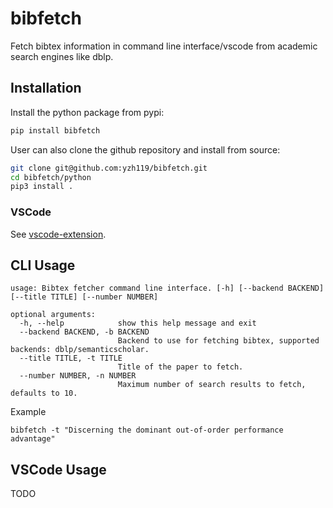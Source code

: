 # bibfetch
Fetch bibtex information in command line interface/vscode from academic search engines like dblp.

## Installation

Install the python package from pypi:

```bash
pip install bibfetch
```

User can also clone the github repository and install from source:

```bash
git clone git@github.com:yzh119/bibfetch.git
cd bibfetch/python
pip3 install .
```

### VSCode

See [vscode-extension](vscode-extension/README.md).

## CLI Usage

```
usage: Bibtex fetcher command line interface. [-h] [--backend BACKEND] [--title TITLE] [--number NUMBER]

optional arguments:
  -h, --help            show this help message and exit
  --backend BACKEND, -b BACKEND
                        Backend to use for fetching bibtex, supported backends: dblp/semanticscholar.
  --title TITLE, -t TITLE
                        Title of the paper to fetch.
  --number NUMBER, -n NUMBER
                        Maximum number of search results to fetch, defaults to 10.
```

Example
```
bibfetch -t "Discerning the dominant out-of-order performance advantage"
```

## VSCode Usage

TODO